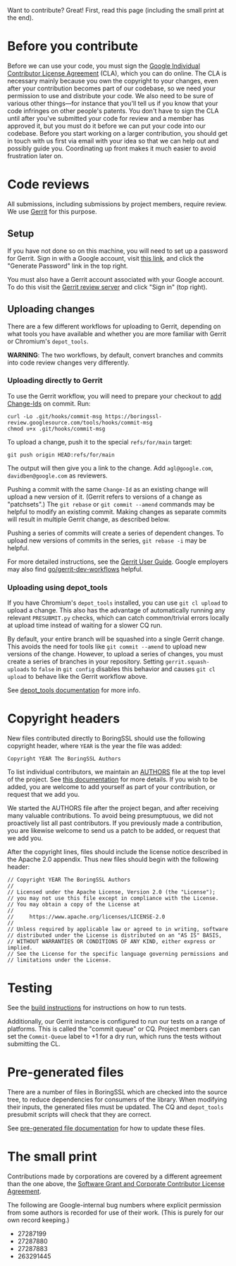 Want to contribute? Great! First, read this page (including the small print at the end).

# Before you contribute
Before we can use your code, you must sign the
[Google Individual Contributor License Agreement](https://cla.developers.google.com/about/google-individual)
(CLA), which you can do online. The CLA is necessary mainly because you own the
copyright to your changes, even after your contribution becomes part of our
codebase, so we need your permission to use and distribute your code. We also
need to be sure of various other things—for instance that you'll tell us if you
know that your code infringes on other people's patents. You don't have to sign
the CLA until after you've submitted your code for review and a member has
approved it, but you must do it before we can put your code into our codebase.
Before you start working on a larger contribution, you should get in touch with
us first via email with your idea so that we can help out and possibly guide
you. Coordinating up front makes it much easier to avoid frustration later on.

# Code reviews
All submissions, including submissions by project members, require review. We
use [Gerrit](https://boringssl-review.googlesource.com) for this purpose.

## Setup
If you have not done so on this machine, you will need to set up a password for
Gerrit. Sign in with a Google account, visit
[this link](https://boringssl.googlesource.com/), and click the "Generate
Password" link in the top right.

You must also have a Gerrit account associated with
your Google account.  To do this visit the [Gerrit review server](https://boringssl-review.googlesource.com)
and click "Sign in" (top right).

## Uploading changes

There are a few different workflows for uploading to Gerrit, depending on what
tools you have available and whether you are more familiar with Gerrit or
Chromium's `depot_tools`.

**WARNING**: The two workflows, by default, convert branches and commits into
code review changes very differently.

### Uploading directly to Gerrit

To use the Gerrit workflow, you will need to prepare your checkout to
[add Change-Ids](https://gerrit-review.googlesource.com/Documentation/cmd-hook-commit-msg.html)
on commit. Run:

    curl -Lo .git/hooks/commit-msg https://boringssl-review.googlesource.com/tools/hooks/commit-msg
    chmod u+x .git/hooks/commit-msg

To upload a change, push it to the special `refs/for/main` target:

    git push origin HEAD:refs/for/main

The output will then give you a link to the change. Add `agl@google.com`,
`davidben@google.com` as reviewers.

Pushing a commit with the same `Change-Id` as an existing change will upload a new
version of it. (Gerrit refers to versions of a change as "patchsets".) The
`git rebase` or `git commit --amend` commands may be helpful to modify an
existing commit. Making changes as separate commits will result in multiple
Gerrit change, as described below.

Pushing a series of commits will create a series of dependent changes. To upload
new versions of commits in the series, `git rebase -i` may be helpful.

For more detailed instructions, see the
[Gerrit User Guide](https://gerrit-review.googlesource.com/Documentation/intro-user.html).
Google employers may also find [go/gerrit-dev-workflows](https://goto.corp.google.com/gerrit-dev-workflows)
helpful.

### Uploading using depot_tools

If you have Chromium's `depot_tools` installed, you can use `git cl upload` to
upload a change. This also has the advantage of automatically running any
relevant `PRESUBMIT.py` checks, which can catch common/trivial errors locally at
upload time instead of waiting for a slower CQ run.

By default, your entire branch will be squashed into a single Gerrit change.
This avoids the need for tools like `git commit --amend` to upload new versions
of the change. However, to upload a series of changes, you must create a series
of branches in your repository. Setting `gerrit.squash-uploads` to `false` in
`git config` disables this behavior and causes `git cl upload` to behave like
the Gerrit workflow above.

See [depot_tools
documentation](https://commondatastorage.googleapis.com/chrome-infra-docs/flat/depot_tools/docs/html/depot_tools.html)
for more info.

# Copyright headers
New files contributed directly to BoringSSL should use the following copyright
header, where `YEAR` is the year the file was added:

    Copyright YEAR The BoringSSL Authors

To list individual contributors, we maintain an [AUTHORS](./AUTHORS) file at the
top level of the project. See [this documentation](https://opensource.google/documentation/reference/releasing/authors)
for more details. If you wish to be added, you are welcome to add yourself as
part of your contribution, or request that we add you.

We started the AUTHORS file after the project began, and after receiving many
valuable contributions. To avoid being presumptuous, we did not proactively list
all past contributors. If you previously made a contribution, you are likewise
welcome to send us a patch to be added, or request that we add you.

After the copyright lines, files should include the license notice described in
the Apache 2.0 appendix. Thus new files should begin with the following header:

    // Copyright YEAR The BoringSSL Authors
    //
    // Licensed under the Apache License, Version 2.0 (the "License");
    // you may not use this file except in compliance with the License.
    // You may obtain a copy of the License at
    //
    //     https://www.apache.org/licenses/LICENSE-2.0
    //
    // Unless required by applicable law or agreed to in writing, software
    // distributed under the License is distributed on an "AS IS" BASIS,
    // WITHOUT WARRANTIES OR CONDITIONS OF ANY KIND, either express or implied.
    // See the License for the specific language governing permissions and
    // limitations under the License.

# Testing
See the [build instructions](./BUILDING.md) for instructions on how to run
tests.

Additionally, our Gerrit instance is configured to run our tests on a range of
platforms. This is called the "commit queue" or CQ. Project members can set the
`Commit-Queue` label to +1 for a dry run, which runs the tests without
submitting the CL.

# Pre-generated files
There are a number of files in BoringSSL which are checked into the source tree,
to reduce dependencies for consumers of the library. When modifying their
inputs, the generated files must be updated. The CQ and `depot_tools` presubmit
scripts will check that they are correct.

See [pre-generated file documentation](./gen/README.md) for how to update these
files.

# The small print
Contributions made by corporations are covered by a different agreement than
the one above, the
[Software Grant and Corporate Contributor License Agreement](https://cla.developers.google.com/about/google-corporate).

The following are Google-internal bug numbers where explicit permission from
some authors is recorded for use of their work. (This is purely for our own
record keeping.)
*  27287199
*  27287880
*  27287883
*  263291445
